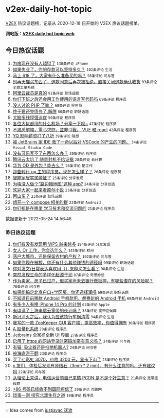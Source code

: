 # v2ex-daily-hot-topic

[V2EX](https://www.v2ex.com/) 热议话题榜，记录从 2020-12-18 日开始的 V2EX 热议话题榜单。

**网站版：[V2EX daily hot topic web](https://boojack.github.io/v2ex-daily-hot-topic-web/)**

## 今日热议话题

<!-- TODAY BEGIN -->

1. [为啥现在没有人越狱了](https://www.v2ex.com/t/854860) `130条评论` `iPhone`
1. [如果失业了，你的存款可以坚持多久？](https://www.v2ex.com/t/854916) `102条评论` `生活`
1. [马上 618 了，大家有什么准备买的吗？](https://www.v2ex.com/t/854952) `98条评论` `问与答`
1. [别再天猫买东西了，退款同意后再次被拒绝，直接关闭退款确认收货](https://www.v2ex.com/t/854856) `93条评论` `全球工单系统`
1. [阿里云裁员是真的](https://www.v2ex.com/t/854867) `92条评论` `职场话题`
1. [你们下班之后还会用工作使用的语言写代码吗](https://www.v2ex.com/t/854929) `69条评论` `程序员`
1. [没人讨论 PHP 了嘛？](https://www.v2ex.com/t/854863) `68条评论` `程序员`
1. [终于要还完债务了,解脱](https://www.v2ex.com/t/854885) `60条评论` `职场话题`
1. [大脑多线程强迫症](https://www.v2ex.com/t/854947) `50条评论` `程序员`
1. [各位大佬都用的什么机场？分享一下呗~](https://www.v2ex.com/t/854873) `47条评论` `程序员`
1. [不熟悉前端，需心求問，並非引戰， VUE 和 react](https://www.v2ex.com/t/854956) `42条评论` `程序员`
1. [YQ 影响薪资打了八折](https://www.v2ex.com/t/855001) `39条评论` `随想`
1. [被 JetBrains 家 IDE 救了一命以后对 VSCode 的产生的问题。](https://www.v2ex.com/t/854928) `34条评论` `Visual Studio Code`
1. [没有可乐写不了东西怎么办？](https://www.v2ex.com/t/854997) `30条评论` `程序员`
1. [腾讯云太坑了,随意封机不给证据](https://www.v2ex.com/t/855037) `28条评论` `云计算`
1. [华为 OD 是外包？能去么？](https://www.v2ex.com/t/854986) `26条评论` `酷工作`
1. [那些转行 up 主的程序员，现在怎么样了？](https://www.v2ex.com/t/854907) `26条评论` `程序员`
1. [智能家居实属魔怔了](https://www.v2ex.com/t/855036) `25条评论` `分享发现`
1. [为啥没人做个“路边摊地图”这种 app?](https://www.v2ex.com/t/855010) `24条评论` `分享创造`
1. [欢迎大家一起来看原创小说](https://www.v2ex.com/t/854948) `23条评论` `分享创造`
1. [回山东？](https://www.v2ex.com/t/854858) `23条评论` `职场话题`
1. [想开一个 compose 相关的群](https://www.v2ex.com/t/854989) `22条评论` `Android`
1. [你们都是在哪里 学习技术和交流问题的](https://www.v2ex.com/t/854903) `21条评论` `程序员`

数据更新于 2022-05-24 14:56:48

<!-- TODAY END -->

### 昨日热议话题

<!-- YESTERDAY BEGIN -->

1. [你们有没有发现用 WPS 越来越多](https://www.v2ex.com/t/854600) `194条评论` `分享发现`
1. [女人 Or 工作，你会选什么？](https://www.v2ex.com/t/854613) `145条评论` `杭州`
1. [落户大城市，还是保留农村的产权？](https://www.v2ex.com/t/854644) `102条评论` `问与答`
1. [如果你现在被裁，你还有什么其他赚钱的途径吗](https://www.v2ex.com/t/854679) `99条评论` `职场话题`
1. [你对发文/日常表达喜欢用（）来释义怎么看？](https://www.v2ex.com/t/854616) `98条评论` `生活`
1. [突然发现生命的多样化起源于润](https://www.v2ex.com/t/854601) `87条评论` `奇思妙想`
1. [作为卖家，房子已过户，但买家尚未去银行做抵押，有哪些潜在的风险呢？](https://www.v2ex.com/t/854689) `70条评论` `问与答`
1. [如果能搞定北京户口+学区房，你还选择润吗](https://www.v2ex.com/t/854668) `69条评论` `职场话题`
1. [不知道目前哪款 Android 手机耐用，想换新的 Android 手机](https://www.v2ex.com/t/854609) `68条评论` `Android`
1. [有多少人有换 iPhone 14 Pro 的计划](https://www.v2ex.com/t/854704) `63条评论` `Apple`
1. [有申请了上海电信云宽带的伙计吗？](https://www.v2ex.com/t/854786) `38条评论` `宽带症候群`
1. [新冠消灭之后，我认为应该执行车祸清零](https://www.v2ex.com/t/854722) `34条评论` `生活`
1. [我写的一款 ZooKeeper GUI 客户端，提高效率，你值得拥有](https://www.v2ex.com/t/854598) `30条评论` `程序员`
1. [A 股量化系统](https://www.v2ex.com/t/854739) `29条评论` `程序员`
1. [Jetbrains 全家桶全新 UI 界面](https://www.v2ex.com/t/854816) `27条评论` `程序员`
1. [启用了 https 的网站登录时密码加密有意义吗？](https://www.v2ex.com/t/854741) `24条评论` `问与答`
1. [有猫, 吸尘器还是扫地机器人?](https://www.v2ex.com/t/854606) `24条评论` `问与答`
1. [被海底涝干翻](https://www.v2ex.com/t/854691) `23条评论` `程序员`
1. [买了七彩虹 3070，价格 3200 元，显卡下山了](https://www.v2ex.com/t/854610) `23条评论` `程序员`
1. [v 友们，体检后发现有肾结石（3mm * 2 mm），有什么注意的吗，还有建议吗](https://www.v2ex.com/t/854791) `22条评论` `问与答`
1. [从理论上来讲，电信运营商自己来搞 PCDN 是不是个好主意？](https://www.v2ex.com/t/854782) `21条评论` `宽带症候群`
1. [+86 号码已经收不到国际短信了](https://www.v2ex.com/t/854820) `20条评论` `互联网`
1. [琐事一则 探究北漂生存之道](https://www.v2ex.com/t/854737) `19条评论` `程序员`

<!-- YESTERDAY END -->

---

💡 Idea comes from [justjavac 迷渡](https://github.com/justjavac/)
